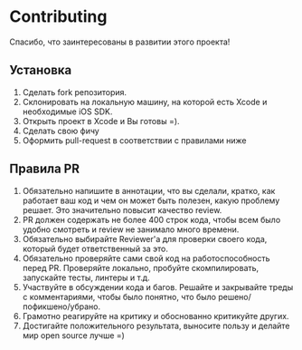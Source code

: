 # Contributing

Спасибо, что заинтересованы в развитии этого проекта!

## Установка

1. Сделать fork репозитория.
2. Склонировать на локальную машину, на которой есть Xcode и необходимые iOS SDK.
3. Открыть проект в Xcode и Вы готовы =).
4. Сделать свою фичу
5. Оформить pull-request в соответствии с правилами ниже

## Правила PR

1. Обязательно напишите в аннотации, что вы сделали, кратко, как работает ваш код и чем он может быть полезен, какую проблему решает. Это значительно повысит качество review.
2. PR должен содержать не более 400 строк кода, чтобы всем было удобно смотреть и review не занимало много времени.
3. Обязательно выбирайте Reviewer'a для проверки своего кода, который будет ответственный за это.
4. Обязательно проверяйте сами свой код на работоспособность перед PR. Проверяйте локально, пробуйте скомпилировать, запускайте тесты, линтеры и т.д.
5. Участвуйте в обсуждении кода и багов. Решайте и закрывайте треды с комментариями, чтобы было понятно, что было решено/пофикшено/убрано.
6. Грамотно реагируйте на критику и обоснованно критикуйте других.
7. Достигайте положительного результата, выносите пользу и делайте мир open source лучше =)
   
